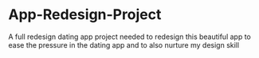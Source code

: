 # App-Redesign-Project
A full redesign dating app project
needed to redesign this beautiful app to ease the pressure in the dating app and to also nurture my design skill
